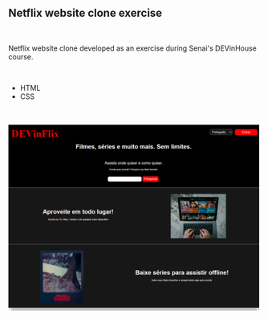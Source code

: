<h2>Netflix website clone exercise</h2>
<br>
<p> Netflix website clone developed as an exercise during Senai's DEVinHouse course. </p>
<br>
<ul>
<li>HTML</li>
<li>CSS</li>
</ul>
<br>
<br>


 <img src="img_site.png" width = 500px>
